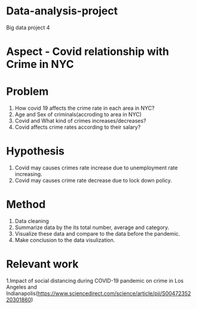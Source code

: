 # Data-analysis-project
Big data project 4

# Aspect - Covid relationship with Crime in NYC

# Problem
1. How covid 19 affects the crime rate in each area in NYC?
2. Age and Sex of criminals(accroding to area in NYC)
3. Covid and What kind of crimes increases/decreases?
4. Covid affects crime rates according to their salary?

# Hypothesis

1. Covid may causes crimes rate increase due to unemployment rate increasing.
2. Covid may causes crime rate decrease due to lock down policy.

# Method

1. Data cleaning
2. Summarize data by the its total number, average and category.
3. Visualize these data and compare to the data before the pandemic.
4. Make conclusion to the data visulization.

# Relevant work

1.Impact of social distancing during COVID-19 pandemic on crime in Los Angeles and Indianapolis(https://www.sciencedirect.com/science/article/pii/S0047235220301860)
